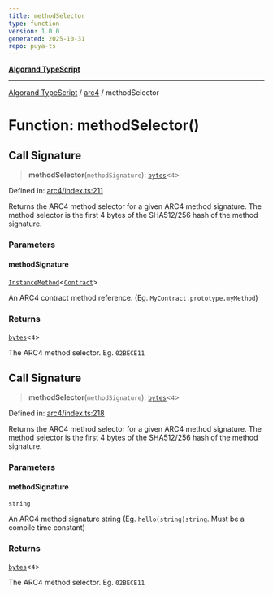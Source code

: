```yaml
---
title: methodSelector
type: function
version: 1.0.0
generated: 2025-10-31
repo: puya-ts
---
```

[**Algorand TypeScript**](../../README.md)

***

[Algorand TypeScript](../../modules.md) / [arc4](../README.md) / methodSelector

# Function: methodSelector()

## Call Signature

> **methodSelector**(`methodSignature`): [`bytes`](../../index/type-aliases/bytes.md)\<`4`\>

Defined in: [arc4/index.ts:211](https://github.com/algorandfoundation/puya-ts/blob/main/packages/algo-ts/src/arc4/index.ts#L211)

Returns the ARC4 method selector for a given ARC4 method signature. The method selector is the first
4 bytes of the SHA512/256 hash of the method signature.

### Parameters

#### methodSignature

[`InstanceMethod`](../-internal-/type-aliases/InstanceMethod.md)\<[`Contract`](../classes/Contract.md)\>

An ARC4 contract method reference. (Eg. `MyContract.prototype.myMethod`)

### Returns

[`bytes`](../../index/type-aliases/bytes.md)\<`4`\>

The ARC4 method selector. Eg. `02BECE11`

## Call Signature

> **methodSelector**(`methodSignature`): [`bytes`](../../index/type-aliases/bytes.md)\<`4`\>

Defined in: [arc4/index.ts:218](https://github.com/algorandfoundation/puya-ts/blob/main/packages/algo-ts/src/arc4/index.ts#L218)

Returns the ARC4 method selector for a given ARC4 method signature. The method selector is the first
4 bytes of the SHA512/256 hash of the method signature.

### Parameters

#### methodSignature

`string`

An ARC4 method signature string (Eg. `hello(string)string`.  Must be a compile time constant)

### Returns

[`bytes`](../../index/type-aliases/bytes.md)\<`4`\>

The ARC4 method selector. Eg. `02BECE11`
